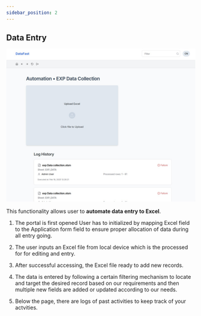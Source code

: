 ```yaml
---
sidebar_position: 2
---
```


## Data Entry

![Alt text](../../img/WhatsApp%20Image%202025-03-04%20at%2010.04.38%20AM%20(2).jpeg)

This  functionality allows user to **automate data entry to Excel**. 

1. The portal is first opened User has to initialized by mapping Excel field 
    to the Application form field to ensure proper allocation of data during 
    all entry going.

2. The user inputs an Excel file from local device which is the processed for
    for editing and entry.

3. After successful accessing, the Excel file ready to add new records.

4. The data is entered by following a certain filtering mechanism to locate
    and target the desired record based on our requirements and then multiple new 
    fields are added or updated according to our needs.

5. Below the page, there are logs of past activities to keep track of your 
    actvities.